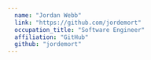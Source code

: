 ```yaml
---
  name: "Jordan Webb"
  link: "https://github.com/jordemort"
  occupation_title: "Software Engineer"
  affiliation: "GitHub"
  github: "jordemort"
---
```

